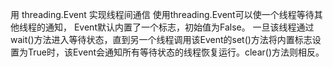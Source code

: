 用 threading.Event 实现线程间通信
使用threading.Event可以使一个线程等待其他线程的通知， Event默认内置了一个标志，初始值为False。
一旦该线程通过wait()方法进入等待状态，直到另一个线程调用该Event的set()方法将内置标志设置为True时，该Event会通知所有等待状态的线程恢复运行。clear()方法则相反。

